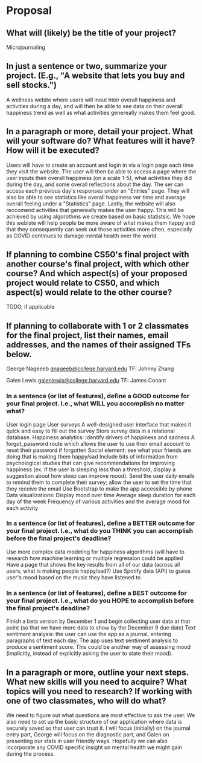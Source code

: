 # Proposal

## What will (likely) be the title of your project?

Microjournaling

## In just a sentence or two, summarize your project. (E.g., "A website that lets you buy and sell stocks.")

A wellness webite where users will inout hteir overall happiness and activities during a day, and will then be able to see data
on their overall happiness trend as well as what activities genereally makes them feel good.

## In a paragraph or more, detail your project. What will your software do? What features will it have? How will it be executed?

Users will have to create an account and login in via a login page each time they visit the website. The user will then ba able to access
a page where the user inputs their overall happiness (on a scale 1-5), what activities they did during the day, and some overall reflections about the day.
The ser can access each previous day's responses under an "Entries" page. They will also be able to see statistics like overall happiness ver time and
average overall feeling under a "Statistics" page. Lastly, the website will also reccomend activities that genereally makes the user happy.
This will be achieved by using algorothms we create based on basic statistsic. We hope this webiste will help people be more aware of what makes them happy
and that they consequently can seek out those activities more often, especially as COVID continues to damage mental health over the world.

## If planning to combine CS50's final project with another course's final project, with which other course? And which aspect(s) of your proposed project would relate to CS50, and which aspect(s) would relate to the other course?

TODO, if applicable

## If planning to collaborate with 1 or 2 classmates for the final project, list their names, email addresses, and the names of their assigned TFs below.

George Nageeeb
gnageeb@college.harvard.edu     TF: Johnny Zhang

Galen Lewis
galenlewis@college.harvard.edu      TF: James Conant

### In a sentence (or list of features), define a GOOD outcome for your final project. I.e., what WILL you accomplish no matter what?

User login page
User surveys
A well-designed user interface that makes it quick and easy to fill out the survey
Store survey data in a relational database.
Happiness analytics: identify drivers of happiness and sadness
A forgot_password route which allows the user to use their email account to reset their password if forgotten
Social element: see what your friends are doing that is making them happy/sad
Include bits of information from psychological studies that can give recommendations for improving happiness (ex. if the user is sleeping less than a threshold, display a suggestion about how sleep can improve mood).
Send the user daily emails to remind them to complete their survey; allow the user to set the time that they receive the email
Use Bootstrap to make the app accessible by phone
Data visualizations:
Display mood over time
Average sleep duration for each day of the week
Frequency of various activities and the average mood for each activity

### In a sentence (or list of features), define a BETTER outcome for your final project. I.e., what do you THINK you can accomplish before the final project's deadline?

Use more complex data modeling for happiness algorithms (will have to research how machine learning or multiple regression could be applied
Have a page that shows the key results from all of our data (across all users, what is making people happy/sad?)
Use Spotify data (API) to guess user's mood based on the music they have listened to


### In a sentence (or list of features), define a BEST outcome for your final project. I.e., what do you HOPE to accomplish before the final project's deadline?

Finish a beta version by December 1 and begin collecting user data at that point (so that we have more data to show by the December 9 due date)
Text sentiment analysis: the user can use the app as a journal, entering paragraphs of text each day. The app uses text sentiment analysis to produce a sentiment score. This could be another way of assessing mood (implicitly, instead of explicitly asking the user to state their mood).

## In a paragraph or more, outline your next steps. What new skills will you need to acquire? What topics will you need to research? If working with one of two classmates, who will do what?

We need to figure out what questions are most effective to ask the user. We also need to set up the basic structure of our application where data is securely saved
so that user can trust it. I will focus (initially) on the journal entry part, George will focus on the diagnostic part, and Galen on presenting our stats in
user friendly ways. Hopefully we can also incorporate any COVID specific insight on mental health we might gain during the process.
